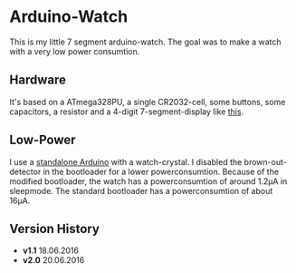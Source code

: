 Arduino-Watch
=============

This is my little 7 segment arduino-watch.
The goal was to make a watch with a very low power consumtion.

Hardware
--------
It's based on a ATmega328PU, a single CR2032-cell, some buttons, some capacitors, a resistor and a 4-digit 7-segment-display like [this](https://www.neuhold-elektronik.at/datenblatt/N1021.pdf). 

Low-Power
---------
I use a [standalone Arduino](https://www.arduino.cc/en/Tutorial/ArduinoToBreadboard) with a watch-crystal.
I disabled the brown-out-detector in the bootloader for a lower powerconsumtion.
Because of the modified bootloader, the watch has a powerconsumtion of around 1.2µA in sleepmode.
The standard bootloader has a powerconsumtion of about 16µA.

Version History
---------------
* **v1.1** 18.06.2016
* **v2.0** 20.06.2016
